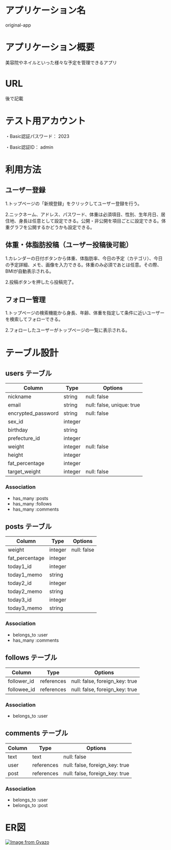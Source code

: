 # アプリケーション名
original-app


# アプリケーション概要
美容院やネイルといった様々な予定を管理できるアプリ


# URL
後で記載


# テスト用アカウント
・Basic認証パスワード： 2023

・Basic認証ID： admin




# 利用方法
## ユーザー登録
1.トップページの「新規登録」をクリックしてユーザー登録を行う。

2.ニックネーム、アドレス、パスワード、体重は必須項目、性別、生年月日、居住地、身長は任意として設定できる。公開・非公開を項目ごとに設定できる。体重グラフを公開するかどうかも設定できる。

## 体重・体脂肪投稿（ユーザー投稿後可能）
1.カレンダーの日付ボタンから体重、体脂肪率、今日の予定（カテゴリ）、今日の予定詳細、メモ、画像を入力できる。体重のみ必須であとは任意。その際、BMIが自動表示される。

2.投稿ボタンを押したら投稿完了。

## フォロー管理
1.トップページの検索機能から身長、年齢、体重を指定して条件に近いユーザーを検索してフォローできる。

2.フォローしたユーザーがトップページの一覧に表示される。

# テーブル設計
## users テーブル

| Column             | Type        | Options                   |
| ------------------ | ----------- | ------------------------- |
| nickname           | string      | null: false               |
| email              | string      | null: false, unique: true |
| encrypted_password | string      | null: false               |
| sex_id             | integer     |                           |
| birthday           | string      |                           |
| prefecture_id      | integer     |                           |
| weight             | integer     | null: false               |
| height             | integer     |                           |
| fat_percentage     | integer     |                           |
| target_weight      | integer     | null: false               |

### Association

- has_many :posts
- has_many :follows
- has_many :comments

## posts テーブル

| Column         | Type              | Options                       |
| -------------- | ----------------- | ----------------------------- |
| weight         | integer           | null: false                   |
| fat_percentage | integer           |                               |
| today1_id      | integer           |                               |
| today1_memo    | string            |                               |
| today2_id      | integer           |                               |
| today2_memo    | string            |                               |
| today3_id      | integer           |                               |
| today3_memo    | string            |                               |


### Association

- belongs_to :user
- has_many :comments

## follows テーブル

| Column      | Type       | Options                        |
| ----------- | ---------- | ------------------------------ |
| follower_id | references | null: false, foreign_key: true |
| followee_id | references | null: false, foreign_key: true |

### Association

- belongs_to :user

## comments テーブル

| Column    | Type       | Options                        |
| --------- | ---------- | ------------------------------ |
| text      | text       | null: false                    |
| user      | references | null: false, foreign_key: true |
| post      | references | null: false, foreign_key: true |

### Association

- belongs_to :user
- belongs_to :post

# ER図
[![Image from Gyazo](https://i.gyazo.com/f5eb1547e840222a2d21436cc5cfc768.png)](https://gyazo.com/f5eb1547e840222a2d21436cc5cfc768)